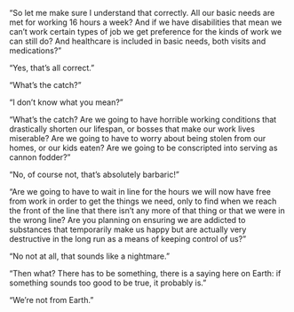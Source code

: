 “So let me make sure I understand that correctly. All our basic needs are met for working 16 hours a week? And if we have disabilities that mean we can’t work certain types of job we get preference for the kinds of work we can still do? And healthcare is included in basic needs, both visits and medications?”

“Yes, that’s all correct.”

“What’s the catch?”

“I don’t know what you mean?”

“What’s the catch? Are we going to have horrible working conditions that drastically shorten our lifespan, or bosses that make our work lives miserable? Are we going to have to worry about being stolen from our homes, or our kids eaten? Are we going to be conscripted into serving as cannon fodder?”

“No, of course not, that’s absolutely barbaric!”

“Are we going to have to wait in line for the hours we will now have free from work in order to get the things we need, only to find when we reach the front of the line that there isn’t any more of that thing or that we were in the wrong line? Are you planning on ensuring we are addicted to substances that temporarily make us happy but are actually very destructive in the long run as a means of keeping control of us?”

“No not at all, that sounds like a nightmare.”

“Then what? There has to be something, there is a saying here on Earth: if something sounds too good to be true, it probably is.”

“We’re not from Earth.”